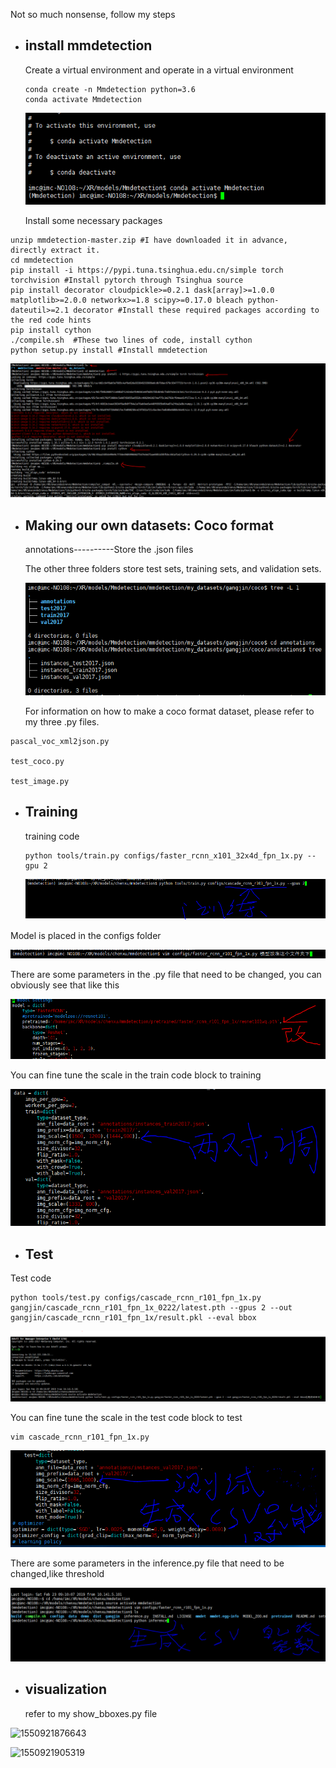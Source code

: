 Not so much nonsense, follow my steps

- ## install mmdetection

  Create a virtual environment and operate in a virtual environment

  ```
  conda create -n Mmdetection python=3.6
  conda activate Mmdetection
  ```

  ![1550925579972](img/1550925579972.png)

  Install some necessary packages

```
unzip mmdetection-master.zip #I have downloaded it in advance, directly extract it.
cd mmdetection
pip install -i https://pypi.tuna.tsinghua.edu.cn/simple torch torchvision #Install pytorch through Tsinghua source
pip install decorator cloudpickle>=0.2.1 dask[array]>=1.0.0 matplotlib>=2.0.0 networkx>=1.8 scipy>=0.17.0 bleach python-dateutil>=2.1 decorator #Install these required packages according to the red code hints
pip install cython
./compile.sh  #These two lines of code, install cython
python setup.py install #Install mmdetection
```

![1550925604767](img/1550925604767.png)

- ## Making our own datasets:  Coco format

  annotations----------Store the .json files

  The other three folders store test sets, training sets, and validation sets.

  ![1550925654468](img/1550925654468.png)

  For information on how to make a coco format dataset, please refer to my three .py files.

```
pascal_voc_xml2json.py

test_coco.py

test_image.py
```

- ## Training

  training code

  ```
  python tools/train.py configs/faster_rcnn_x101_32x4d_fpn_1x.py --gpu 2
  ```

  ![1550920264271](img/1550920264271.png)

Model is placed in the configs folder

![1550920340426](img/1550920340426.png)

There are some parameters in the .py file that need to be changed, you can obviously see that like this

![1550920383163](img/1550920383163.png)

You can fine tune the scale in the train code block to training

![1550920548009](img/1550920548009.png)

- ## Test

Test code

```
python tools/test.py configs/cascade_rcnn_r101_fpn_1x.py gangjin/cascade_rcnn_r101_fpn_1x_0222/latest.pth --gpus 2 --out gangjin/cascade_rcnn_r101_fpn_1x/result.pkl --eval bbox
```

![1550920691202](img/1550920691202.png)

You can fine tune the scale in the test code block to test

```
vim cascade_rcnn_r101_fpn_1x.py
```

![1550920936785](img/1550920936785.png)

There are some parameters in the inference.py file that need to be changed,like threshold

![1550921594360](img/1550921594360.png)

- ## visualization

  refer to my show_bboxes.py file

![1550921876643](img/1550921876643.png)

![1550921905319](img/1550921905319.png)